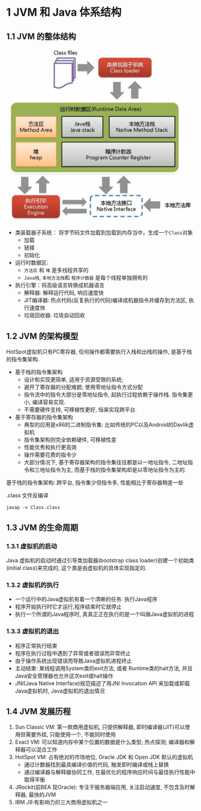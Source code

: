 # 1 JVM 和 Java 体系结构

## 1.1 JVM 的整体结构

![JVM内存结构图](imgs/2020-10-13-21-02-46.png)

- 类装载器子系统： 将字节码文件加载到加载到内存当中，生成一个`Class`对象
    - 加载
    - 链接
    - 初始化
- 运行时数据区: 
    - `方法区` 和 `堆` 是多线程共享的
    - `Java栈`, `本地方法栈`和 `程序计数器` 是每个线程单独拥有的
- 执行引擎：将高级语言转换成机器语言
    - 解释器: 解释运行代码, 响应速度快
    - JIT编译器: 热点代码(反复执行的代码)编译成机器指令并缓存到方法区, 执行速度快
    - 垃圾回收器: 垃圾自动回收

## 1.2 JVM 的架构模型

HotSpot虚拟机只有PC寄存器, 任何操作都需要执行入栈和出栈的操作, 是基于栈的指令集架构.

- 基于栈的指令集架构
    - 设计和实现更简单, 适用于资源受限的系统;
    - 避开了寄存器的分配难题; 使用零地址指令方式分配
    - 指令流中的指令大部分是零地址指令, 起执行过程依赖于操作栈. 指令集更小, 编译容易实现.
    - 不需要硬件支持, 可移植性更好, 恒昊实现跨平台.
- 基于寄存器的指令集架构
    - 典型的应用是x86的二进制指令集: 比如传统的PC以及Android的Davlik虚拟机
    - 指令集架构则完全依赖硬件, 可移植性差
    - 性能优秀和执行更高效
    - 操作需要花费的指令少
    - 大部分情况下, 基于寄存器架构的指令集往往都是以一地址指令, 二地址指令和三地址指令为主, 而基于栈的指令集架构却是以零地址指令为主的.

基于栈的指令集架构: 跨平台, 指令集少但指令多, 性能相比于寄存器稍差一些

.class 文件反编译
```
javap -v Class.class
```

## 1.3 JVM 的生命周期

### 1.3.1 虚拟机的启动

Java 虚拟机的启动时通过引导类加载器(bootstrap class loader)创建一个初始类(initial class)来完成的, 这个类是由虚拟机的具体实现指定的.

### 1.3.2 虚拟机的执行

- 一个运行中的Java虚拟机有着一个清晰的任务: 执行Java程序
- 程序开始执行时它才运行,程序结束时它就停止
- 执行一个所谓的Java程序时, 真真正正在执行的是一个叫做Java虚拟机的进程

### 1.3.3 虚拟机的退出

- 程序正常执行结束
- 程序在执行过程中遇到了异常或者错误而异常终止
- 由于操作系统出现错误而导致Java虚拟机进程终止
- 主动结束: 某线程调用System类的exit方法, 或者 Runtime类的halt方法, 并且Java安全管理器也允许这次exit或halt操作
- JNI(Java Native Interface)规范描述了用JNI Invocation API 来加载或卸载 Java虚拟机时, Java虚拟机的退出情况

## 1.4 JVM 发展历程

1. Sun Classic VM: 第一款商用虚拟机, 只提供解释器, 即时编译器(JIT)可以使用但需要外挂, 只能使用一个, 不能同时使用
2. Exact VM: 可以知道内存中某个位置的数据是什么类型;  热点探测; 编译器和解释器可以混合工作
3. HotSpot VM: 占有绝对的市场地位, Oracle JDK 和 Open JDK 默认的虚拟机
    - 通过计数器找到最具编译价值的代码, 触发即时编译或栈上替换
    - 通过编译器与解释器协同工作, 在最优化的程序响应时间与最佳执行性能中取得平衡
4. JRockit(前BEA 现Oracle): 专注于服务器端应用, 关注启动速度, 不包含及时解释器, 最快的JVM
5. IBM J9:有影响力的三大商用虚拟机之一

